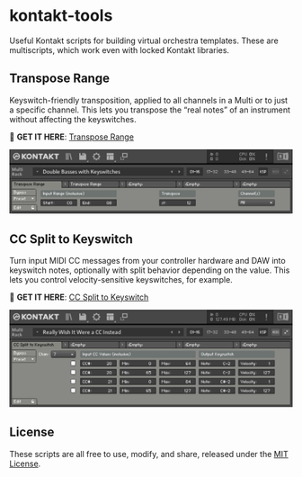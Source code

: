 # kontakt-tools

Useful Kontakt scripts for building virtual orchestra templates. These are multiscripts, which work
even with locked Kontakt libraries.

## Transpose Range

Keyswitch-friendly transposition, applied to all channels in a Multi or to just a specific channel.
This lets you transpose the “real notes” of an instrument without affecting the keyswitches.

🔗 **GET IT HERE**: [Transpose Range](transpose-range/README.md)

![Screenshot of Transpose Range](images/transpose_range.png)

## CC Split to Keyswitch

Turn input MIDI CC messages from your controller hardware and DAW into keyswitch notes, optionally
with split behavior depending on the value. This lets you control velocity-sensitive keyswitches,
for example.

🔗 **GET IT HERE**: [CC Split to Keyswitch](cc-split-to-keyswitch/README.md)

![Screenshot of CC Split to Keyswitch](images/cc_split_to_keyswitch.png)

## License

These scripts are all free to use, modify, and share, released under the [MIT License](LICENSE).
